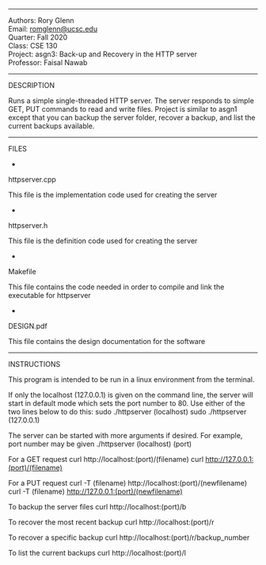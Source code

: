 -----------
Authors:   Rory Glenn  
Email:     romglenn@ucsc.edu  
Quarter:   Fall 2020  
Class:     CSE 130  
Project:   asgn3: Back-up and Recovery in the HTTP server  
Professor: Faisal Nawab  


-----------
DESCRIPTION

Runs a simple single-threaded HTTP server. The server responds to simple
GET, PUT commands to read and write files. Project is similar to asgn1
except that you can backup the server folder, recover a backup, and 
list the current backups available.

-----------
FILES

-
httpserver.cpp

This file is the implementation code used for creating the server

-
httpserver.h

This file is the definition code used for creating the server

-
Makefile

This file contains the code needed in order to compile and link the 
executable for httpserver

-
DESIGN.pdf

This file contains the design documentation for the software


-----------
INSTRUCTIONS

This program is intended to be run in a linux environment from the terminal.

If only the localhost (127.0.0.1) is given on the command line,
the server will start in default mode which sets the port number to 80.
Use either of the two lines below to do this:
sudo ./httpserver (localhost)
sudo ./httpserver (127.0.0.1)

The server can be started with more arguments if desired.
For example, port number may be given
./httpserver (localhost) (port)

For a GET request
curl http://localhost:(port)/(filename)
curl http://127.0.0.1:(port)/(filename)

For a PUT request
curl -T (filename) http://localhost:(port)/(newfilename)
curl -T (filename) http://127.0.0.1:(port)/(newfilename)

To backup the server files
curl http://localhost:(port)/b

To recover the most recent backup
curl http://localhost:(port)/r

To recover a specific backup
curl http://localhost:(port)/r/backup_number

To list the current backups
curl http://localhost:(port)/l
